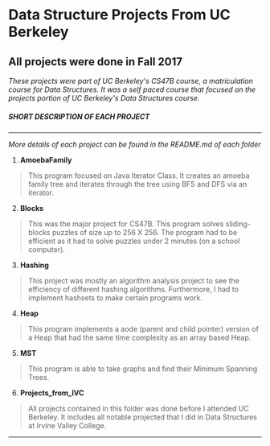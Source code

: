 # Data Structure Projects From UC Berkeley

All projects were done in Fall 2017
-------------

*These projects were part of UC Berkeley's CS47B course, a matriculation course for Data Structures. It was a self paced course that focused on the projects portion of UC Berkeley's Data Structures course.*

##### SHORT DESCRIPTION OF EACH PROJECT  #####

************************************************

*More details of each project can be found in the README.md of each folder*

1) **AmoebaFamily**
> This program focused on Java Iterator Class. It creates an amoeba family tree and iterates through the tree using BFS and DFS via an iterator. 

2) **Blocks**
> This was the major project for CS47B. This program solves sliding-blocks puzzles of size up to 256 X 256. The program had to be efficient as it had to solve puzzles under 2 minutes (on a school computer). 

3) **Hashing**
> This project was mostly an algorithm analysis project to see the efficiency of different hashing algorithms. Furthermore, I had to implement hashsets to make certain programs work.

4) **Heap**
> This program implements a aode (parent and child pointer) version of a Heap that had the same time complexity as an array based Heap.

5) **MST**
> This program is able to take graphs and find their Minimum Spanning Trees.

6) **Projects_from_IVC**
> All projects contained in this folder was done before I attended UC Berkeley. It includes all notable projected that I did in Data Structures at Irvine Valley College. 

************************************************


